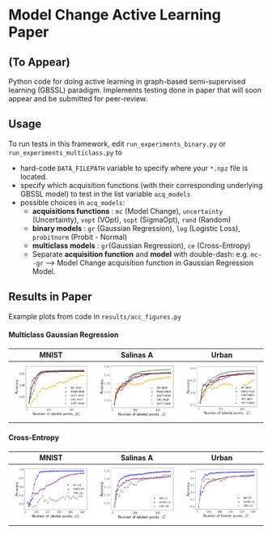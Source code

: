 # Model Change Active Learning Paper
## (To Appear)

Python code for doing active learning in graph-based semi-supervised learning (GBSSL) paradigm. Implements testing done in paper that will soon appear and be submitted for peer-review.

## Usage

To run tests in this framework, edit ``run_experiments_binary.py`` or ``run_experiments_multiclass.py`` to 
* hard-code ``DATA_FILEPATH`` variable to specify where your ``*.npz`` file is located.
* specify which acquisition functions (with their corresponding underlying GBSSL model) to test in the list variable ``acq_models``
* possible choices in ``acq_models``:
  * __acquisitions functions__ : ``mc`` (Model Change), ``uncertainty`` (Uncertainty), ``vopt`` (VOpt), ``sopt`` (SigmaOpt), ``rand`` (Random)
  * __binary models__ : ``gr`` (Gaussian Regression), ``log`` (Logistic Loss), ``probitnorm`` (Probit - Normal)
  * __multiclass models__ : ``gr``(Gaussian Regression), ``ce`` (Cross-Entropy)
  * Separate __acquisition function__ and __model__ with double-dash: e.g. ``mc--gr`` --> Model Change acquisition function in Gaussian Regression Model.

## Results in Paper
Example plots from code in ``results/acc_figures.py``
#### Multiclass Gaussian Regression
MNIST           |  Salinas A       | Urban 
:-------------------------:|:-------------------------:|:-------------------------:
![](results/gh-pics/acc-mgr-mnist.png) |  ![](results/gh-pics/acc-mgr-salinas.png) | ![](results/gh-pics/acc-mgr-urban.png)

#### Cross-Entropy 
MNIST           |  Salinas A       | Urban 
:-------------------------:|:-------------------------:|:-------------------------:
![](results/gh-pics/acc-ce-mnist.png) |  ![](results/gh-pics/acc-ce-salinas.png) | ![](results/gh-pics/acc-ce-urban.png)

